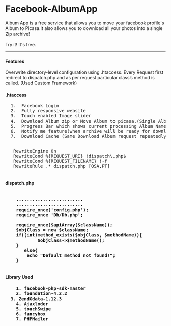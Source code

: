 Facebook-AlbumApp
=================

<p>Album App is a free service that allows you to move your facebook profile's Album to Picasa.It also allows you to  download all your photos into a single Zip archive!
<br><br>Try it! It's free.</p>
<hr>
<h4>Features</h4>
 Overwrite directory-level configuration using .htaccess. Every Request first redirect to dispatch.php and as per request particular class’s method is called. (Used Custom Framework)  

<h4>.htaccess</h4>
<pre>
  1.  Facebook Login
  2.  Fully responsive website
  3.  Touch enabled Image slider
  4.  Download Album zip or Move Album to picasa.(Single Album,Multiple Album or Single Photo.)
  5.  Progress Bar which shows current processing Album Name,Total images & Left images.
  6.  Notify me feature(when archive will be ready for download,App automatically email zip link at given email address.No matter if user close browser window or not.)
  7.  Download Cache (Same Download Album request repeatedly uses Zip directly from cache,No need to processing again.)
</pre>

<pre>
<IfModule mod_rewrite.c>
   RewriteEngine On
   RewriteCond %{REQUEST_URI} !dispatch\.php$
   RewriteCond %{REQUEST_FILENAME} !-f
   RewriteRule .* dispatch.php [QSA,PT]
</IfModule>
</pre>

<h4>dispatch.php<h4>

<pre>

    .........................
  	.........................
	require_once('config.php');
	require_once 'Db/Db.php';

	require_once($apiArray[$className]);
	$objClass = new $className;
	if((int)method_exists($objClass, $methodName)){
			$objClass->$methodName();
	}
       else{
		echo "<b>Default method not found!</b>";
	}

</pre>
<h4>Library Used <h4>

<pre>
	1. facebook-php-sdk-master
	2. foundation-4.2.2
  3. ZendGdata-1.12.3 
	4. Ajaxloder
	5. touchSwipe
	6. fancybox	
	7. PHPMailer
</pre>
